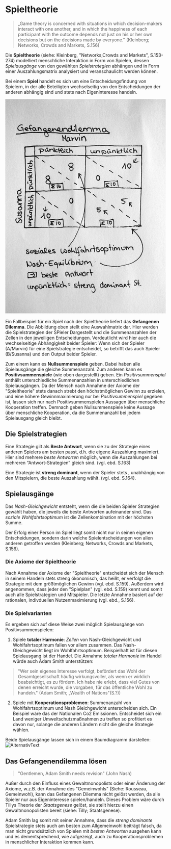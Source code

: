 # Spieltheorie

>„Game theory is concerned with situations in which decision-makers interact with one another, and in which the happiness of each participant with the outcome depends not just on his or her own decisions but on the decisions made by everyone." (Kleinberg; Networks, Crowds and Markets, S.156)

Die **Spieltheorie** (siehe: Kleinberg, "Networks,Crowds and Markets", S.153-274) modelliert menschliche Interaktion in Form von Spielen, dessen *Spielausgänge* von den gewählten *Spielstrategien* abhängen und in Form einer Auszahlungsmatrix analysiert und veranschaulicht werden können.

Bei einem **Spiel** handelt es sich um eine Entscheidungsfindung von Spielern, in der alle Beteiligten wechselseitig von den Entscheidungen der anderen abhängig sind und stets nach Eigeninteresse handeln.

![Pay-Off Matrix](img\Kleinber_Spieltheorie_martrix.jpg "Auswahlmatrix")

Ein Fallbeispiel für ein Spiel nach der Spieltheorie liefert das **Gefangenen Dilemma**.
Die Abbildung oben stellt eine Auswahlmatrix dar.
Hier werden die Spielstrategien der SPieler Dargestellt und die Summenanzahlen der Zellen in den jeweiligen Entscheidungen.
Verdeutlicht wird hier auch die wechselseitige Abhängigkeit beider Spieler: Wenn sich der Spieler (A/Marvin) für eine Spielstrategie entscheidet, so betrifft das auch Spieler (B/Susanna) und den Output beider Spieler.

Zum einem kann es **Nullsummenspiele** geben.
Dabei haben alle Spielausgänge die gleiche Summenanzahl.
Zum anderen kann es **Positivsummenspiele** (wie oben dargestellt) geben.
Ein *Positivsummenspiel* enthällt unterschiedliche Summenanzahlen in unterschiedlichen Spielausgängen.
Da der Mensch nach Annahme der Axiome der "Spieltheorie" stets danach strebt den höchstmöglichen Gewinn zu erzielen, und eine höhere Gewinnmaximierung nur bei *Positivsummenspiel* gegeben ist, lassen sich nur nach Positivsummenspielen Aussagen über menschliche Kooperation treffen.
Demnach geben Nullsummenspiele keine Aussage über menschliche Kooperation, da die Summenanzahl bei jedem Spielausgang gleich bleibt.

## Die Spielstrategien

Eine Strategie gilt als **Beste Antwort**, wenn sie zu der Strategie eines anderen Spielers am besten passt, d.h. die eigene Auszahlung maximiert.
Hier sind mehrere *beste Antworten* möglich, wenn die Auszahlungen bei mehreren “Antwort-Strategien” gleich sind. (vgl. ebd. S.163)

Eine Strategie ist **streng dominant**, wenn der Spieler  stets , unabhängig von den Mitspielern, die beste Auszahlung  wählt. (vgl. ebd. S.164).

## Spielausgänge

Das *Nash-Gleichgewicht* entsteht, wenn die die beiden Spieler Strategien gewählt haben, die jeweils die beste Antworten aufeinander sind.
Das *soziale Wohlfahrtsoptimum* ist die Zellenkombination mit der höchsten Summe.

Der Erfolg einer Person im Spiel liegt somit nicht nur in seinen eigenen Entscheidungen, sondern darin welche Spielentscheidungen von allen anderen getroffen werden (Kleinberg; Networks, Crowds and Markets, S.156).

### Die Axiome der Spieltheorie

Nach Annahme der Axiome der "Spieltheorie" entscheidet sich der Mensch in seinem Handeln stets streng ökonomisch, das heißt, er verfolgt die Strategie mit dem größtmöglichen Gewinn (vgl. ebd. S.159).
Außerdem wird angenommen, dass jeder den "Spielplan" (vgl. ebd. S.159) kennt und somit auch alle Spielstrategien und Mitspieler.
Die letzte Annahme basiert auf der rationalen, indivduellen Nutzenmaximierung (vgl. ebd., S.156).

### Die Spielvarianten

Es ergeben sich auf diese Weise zwei möglich Spielausgänge von Positivsummenspielen:

1. Spiele **totaler Harmonie**: *Zellen*  von Nash-Gleichgewicht und Wohlfahrtsoptimum fallen vor allem zusammen. Das Nash-Gleichgewicht liegt im Wohlfahrtsoptimum.
Beispielhaft ist für diesen Spielausgang ist der Handel.
Die Annahme *totaler Harmonie* im Handel würde auch Adam Smith unterstützen:

>"Wer sein eigenes Interesse verfolgt, befördert das Wohl der Gesamtgesellschaft häufig wirkungsvoller, als wenn er wirklich beabsichtigt, es zu fördern. Ich habe nie erlebt, dass viel Gutes von denen erreicht wurde, die vorgaben, für das öffentliche Wohl zu handeln."
> (Adam Smith; „Wealth of Nations"(S.?))

2. Spiele mit **Kooperationsproblemen**: Summenanzahl von Wohlfahrtsoptimum und Nash Gleichgewicht unterscheiden sich.
Ein Beispiel wäre das der Nationalen Co2 Emissionen. Entscheidet sich ein Land weniger Umweltschutzmaßnahmen zu treffen so profitiert es davon nur, solange die anderen Ländern nicht die gleiche Strategie wählen.

Beide Spielausgänge lassen sich in einem Baumdiagramm darstellen:
![AlternativText](img/%EUERBILD%.jpg "Bildunterschrift")

## Das Gefangenendilemma lösen

>"Gentlemen, Adam Smith needs revision" (John Nash)

Außer durch den Einfluss eines Gewaltmonopolists oder einer Änderung der Axiome, w.z.B. der Annahme des "Gemeinwohls" (Siehe: Rousseau, Gemeinwohl), kann das Gefangenen Dilemma nicht gelöst werden, da alle Spieler nur aus Eigeninteresse spielen/handeln.
Dieses Problem wäre durch Tillys Theorie der *Staatsgenese* gelöst, sie stellt hierzu einen Gewaltmonopolisten bereit (siehe: Tilly; Staatsgenese).

Adam Smith lag somit mit seiner Annahme, dass die *streng dominante* Spielstrategie stets auch am besten zum Allgemeinwohl beiträgt falsch, da man nicht grundsätzlich von Spielen mit *besten Antworten* ausgehen kann und es dementsprechend, wie aufgezeigt, auch zu Kooperationsproblemen in menschlicher Interaktion kommen kann.

<!-- MH TODO: hier fehlt auch noch eine Überleitung zum nächsten Teil und/oder Anwendung -->
